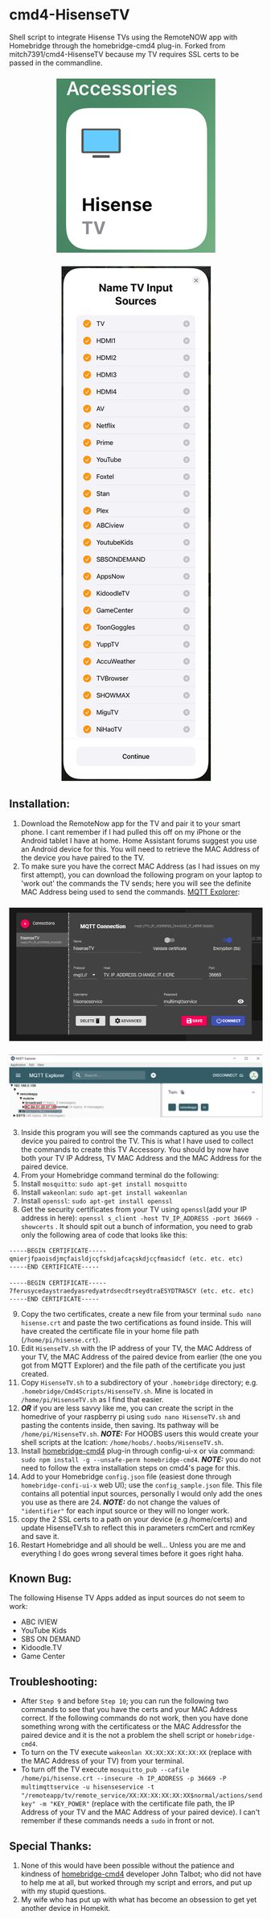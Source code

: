 # cmd4-HisenseTV
Shell script to integrate Hisense TVs using the RemoteNOW app with Homebridge through the homebridge-cmd4 plug-in.
Forked from mitch7391/cmd4-HisenseTV because my TV requires SSL certs to be passed in the commandline.

<h3 align="center">
  <img src="https://github.com/mitch7391/cmd4-HisenseTV/blob/main/Screenshots/HisenseTV.PNG">
</h3>

<h3 align="center">
  <img src="https://github.com/mitch7391/cmd4-HisenseTV/blob/main/Screenshots/TVInputSources.png">
</h3>

## Installation:
1. Download the RemoteNow app for the TV and pair it to your smart phone. I cant remember if I had pulled this off on my iPhone or the Android tablet I have at home. Home Assistant forums suggest you use an Android device for this. You will need to retrieve the MAC Address of the device you have paired to the TV.
2. To make sure you have the correct MAC Address (as I had issues on my first attempt), you can download the following program on your laptop to 'work out' the commands the TV sends; here you will see the definite MAC Address being used to send the commands. [MQTT Explorer](http://mqtt-explorer.com/):

<h3 align="center">
  <img src="https://github.com/mitch7391/cmd4-HisenseTV/blob/main/Screenshots/MQTTExplorer.png">
</h3>

<h3 align="center">
  <img src="https://github.com/mitch7391/cmd4-HisenseTV/blob/main/Screenshots/PairedDeviceMAC.png">
</h3>

3. Inside this program you will see the commands captured as you use the device you paired to control the TV. This is what I have used to collect the commands to create this TV Accessory. You should by now have both your TV IP Address, TV MAC Address and the MAC Address for the paired device.
4. From your Homebridge command terminal do the following:
5. Install `mosquitto`: `sudo apt-get install mosquitto`
6. Install `wakeonlan`: `sudo apt-get install wakeonlan`
7. Install `openssl`: `sudo apt-get install openssl`
8. Get the security certificates from your TV using `openssl`(add your IP address in here): `openssl s_client -host TV_IP_ADDRESS -port 36669 -showcerts` . It should spit out a bunch of information, you need to grab only the following area of code that looks like this:

```
-----BEGIN CERTIFICATE-----
qmierjfpaoisdjmçfaisldjcçfskdjafcaçskdjcçfmasidcf (etc. etc. etc)
-----END CERTIFICATE-----

-----BEGIN CERTIFICATE-----
7ferusycedaystraedyasredyatrdsecdtrseydtraESYDTRASCY (etc. etc. etc)
-----END CERTIFICATE-----
```

9. Copy the two certificates, create a new file from your terminal `sudo nano hisense.crt` and paste the two certifications as found inside. This will have created the certificate file in your home file path (`/home/pi/hisense.crt`).
10. Edit `HisenseTV.sh` with the IP address of your TV, the MAC Address of your TV, the MAC Address of the paired device from earlier (the one you got from MQTT Explorer) and the file path of the certificate you just created.
11. Copy `HisenseTV.sh` to a subdirectory of your `.homebridge` directory; e.g. `.homebridge/Cmd4Scripts/HisenseTV.sh`. Mine is located in `/home/pi/HisenseTV.sh` as I find that easier. 
12. <B><I>OR</B></I> if you are less savvy like me, you can create the script in the homedrive of your raspberry pi using `sudo nano HisenseTV.sh` and pasting the contents inside, then saving. Its pathway will be `/home/pi/HisenseTV.sh`. <B><I>NOTE:</B></I> For HOOBS users this would create your shell scripts at the lcation: `/home/hoobs/.hoobs/HisenseTV.sh`.
13. Install [homebridge-cmd4](https://github.com/ztalbot2000/homebridge-cmd4) plug-in through config-ui-x or via command: `sudo npm install -g --unsafe-perm homebridge-cmd4`. <B><I>NOTE:</B></I> you do not need to follow the extra installation steps on cmd4's page for this.
14. Add to your Homebridge `config.json` file (easiest done through `homebridge-confi-ui-x` web UI); use the `config_sample.json` file. This file contains all potential input sources, personally I would only add the ones you use as there are 24. <B><I>NOTE:</B></I> do not change the values of `"identifier"` for each input source or they will no longer work.
15. copy the 2 SSL certs to a path on your device (e.g /home/<user>certs) and update HisenseTV.sh to reflect this in parameters rcmCert and rcmKey and save it.
16. Restart Homebridge and all should be well... Unless you are me and everything I do goes wrong several times before it goes right haha.

## Known Bug:
The following Hisense TV Apps added as input sources do not seem to work:
- ABC IVIEW
- YouTube Kids
- SBS ON DEMAND
- Kidoodle.TV
- Game Center

## Troubleshooting:
- After `Step 9` and before `Step 10`; you can run the following two commands to see that you have the certs and your MAC Address correct. If the following commands do not work, then you have done something wrong with the certificatess or the MAC Addressfor the paired device and it is the not a problem the shell script or `homebridge-cmd4`. 
- To turn on the TV execute `wakeonlan XX:XX:XX:XX:XX:XX` (replace with the MAC Address of your TV) from your terminal.
- To turn off the TV execute `mosquitto_pub --cafile /home/pi/hisense.crt --insecure -h IP_ADDRESS -p 36669 -P multimqttservice -u hisenseservice -t "/remoteapp/tv/remote_service/XX:XX:XX:XX:XX:XX$normal/actions/sendkey" -m "KEY_POWER"` (replace with the certificate file path, the IP Address of your TV and the MAC Address of your paired device). I can't remember if these commands needs a `sudo` in front or not.

## Special Thanks:
1. None of this would have been possible without the patience and kindness of [homebridge-cmd4](https://github.com/ztalbot2000/homebridge-cmd4) developer John Talbot; who did not have to help me at all, but worked through my script and errors, and put up with my stupid questions.
2. My wife who has put up with what has become an obsession to get yet another device in Homekit.
